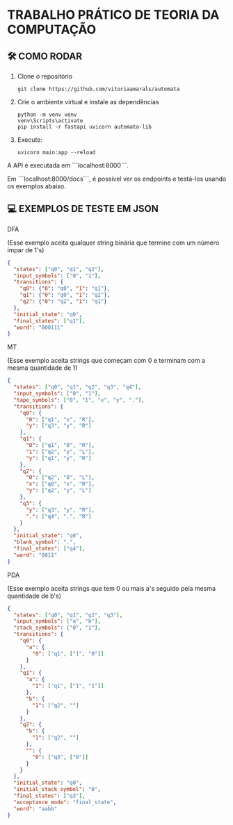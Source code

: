 # TRABALHO PRÁTICO DE TEORIA DA COMPUTAÇÃO 

## :hammer_and_wrench: COMO RODAR
1. Clone o repositório
   ```
   git clone https://github.com/vitoriaamarals/automata
   ```
2. Crie o ambiente virtual e instale as dependências
   ```
   python -m venv venv
   venv\Scripts\activate
   pip install -r fastapi uvicorn automata-lib
   ```
3. Execute:
   ```
   uvicorn main:app --reload
   ```

<p>A API é executada em ```localhost:8000```. </p>
<p>Em ```localhost:8000/docs```, é possível ver os endpoints e testá-los usando os exemplos abaixo.</p>

## :computer: EXEMPLOS DE TESTE EM JSON

<p>DFA</p>
<p>(Esse exemplo aceita qualquer string binária que termine com um número ímpar de 1's)</p>

```json
{
  "states": ["q0", "q1", "q2"],
  "input_symbols": ["0", "1"],
  "transitions": {
    "q0": {"0": "q0", "1": "q1"},
    "q1": {"0": "q0", "1": "q2"},
    "q2": {"0": "q2", "1": "q1"}
  },
  "initial_state": "q0",
  "final_states": ["q1"],
  "word": "000111"
}
```

<p>MT</p>
<p>(Esse exemplo aceita strings que começam com 0 e terminam com a mesma quantidade de 1)</p>

```json
{
  "states": ["q0", "q1", "q2", "q3", "q4"],
  "input_symbols": ["0", "1"],
  "tape_symbols": ["0", "1", "x", "y", "."],
  "transitions": {
    "q0": {
      "0": ["q1", "x", "R"],
      "y": ["q3", "y", "R"]
    },
    "q1": {
      "0": ["q1", "0", "R"],
      "1": ["q2", "y", "L"],
      "y": ["q1", "y", "R"]
    },
    "q2": {
      "0": ["q2", "0", "L"],
      "x": ["q0", "x", "R"],
      "y": ["q2", "y", "L"]
    },
    "q3": {
      "y": ["q3", "y", "R"],
      ".": ["q4", ".", "R"]
    }
  },
  "initial_state": "q0",
  "blank_symbol": ".",
  "final_states": ["q4"],
  "word": "0011"
}
```

<p>PDA</p>
<p>(Esse exemplo aceita strings que tem 0 ou mais a's seguido pela mesma quantidade de b's)</p>

```json
{
  "states": ["q0", "q1", "q2", "q3"],
  "input_symbols": ["a", "b"],
  "stack_symbols": ["0", "1"],
  "transitions": {
    "q0": {
      "a": {
        "0": ["q1", ["1", "0"]]
      }
    },
    "q1": {
      "a": {
        "1": ["q1", ["1", "1"]]
      },
      "b": {
        "1": ["q2", ""]
      }
    },
    "q2": {
      "b": {
        "1": ["q2", ""]
      },
      "": {
        "0": ["q3", ["0"]]
      }
    }
  },
  "initial_state": "q0",
  "initial_stack_symbol": "0",
  "final_states": ["q3"],
  "acceptance_mode": "final_state",
  "word": "aabb"
}
```


